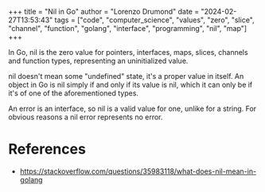 +++
title = "Nil in Go"
author = "Lorenzo Drumond"
date = "2024-02-27T13:53:43"
tags = ["code",  "computer_science",  "values",  "zero",  "slice",  "channel",  "function",  "golang",  "interface",  "programming",  "nil",  "map"]
+++


In Go, nil is the zero value for pointers, interfaces, maps, slices, channels and function types, representing an uninitialized value.

nil doesn't mean some "undefined" state, it's a proper value in itself. An object in Go is nil simply if and only if its value is nil, which it can only be if it's of one of the aforementioned types.

An error is an interface, so nil is a valid value for one, unlike for a string. For obvious reasons a nil error represents no error.

# References
- https://stackoverflow.com/questions/35983118/what-does-nil-mean-in-golang
